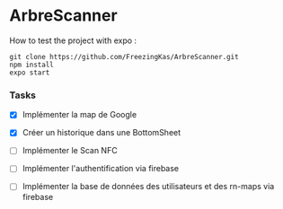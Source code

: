 # ArbreScanner

How to test the project with expo :

```
git clone https://github.com/FreezingKas/ArbreScanner.git
npm install
expo start
```

### Tasks

- [x] Implémenter la map de Google
- [x] Créer un historique dans une BottomSheet
- [ ] Implémenter le Scan NFC
- [ ] Implémenter l'authentification via firebase
- [ ] Implémenter la base de données des utilisateurs et des <Marker/> rn-maps via firebase


